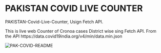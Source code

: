 # PAKISTAN COVID LIVE COUNTER
PAKISTAN-Covid-Live-Counter, Usign Fetch API.
<p>This is live web Counter of Cronoa cases District wise sing Fetch API. From the API https://data.covid19india.org/v4/min/data.min.json </p>


![PAK-COVID-README](https://github.com/HassanRasool1/PAKISTAN-Covid-Live-Counter/assets/109318661/9638ec55-48f6-4dc1-9a7e-1c607bd63ce1)
